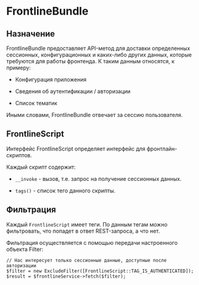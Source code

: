 FrontlineBundle
===============

Назначение
----------

FrontlineBundle предоставляет API-метод для доставки 
определенных сессионных, конфигурационных и каких-либо других данных, которые требуются
для работы фронтенда. К таким данным относятся, к примеру:

- Конфигурация приложения

- Сведения об аутентификации / авторизации

- Список тематик

Иными словами, FrontlineBundle отвечает за сессию пользователя.

FrontlineScript
---------------

Интерфейс FrontlineScript определяет интерфейс для фронтлайн-скриптов.

Каждый скрипт содержит:

- `__invoke` - вызов, т.е. запрос на получение сессионных данных.

- `tags()` - список тего данного скрипты.

Фильтрация
----------

Каждый `FrontlineScript` имеет теги. По данным тегам можно фильтровать, что попадет
в ответ REST-запроса, а что нет.

Фильтрация осуществляется с помощью передачи настроенного объекта Filter:

```
// Нас интересует только сессионные данные, доступные после авторизации
$filter = new ExcludeFilter([FrontlineScript::TAG_IS_AUTHENTICATED]);
$result = $frontlineService->fetch($filter);
```

